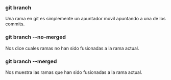 ### git branch
Una rama en git es simplemente un apuntador movil apuntando a una de los commits.

### git branch --no-merged
Nos dice cuales ramas no han sido fusionadas a la rama actual.

###  git branch --merged
Nos muestra las ramas que han sido fusionadas a la rama actual.
